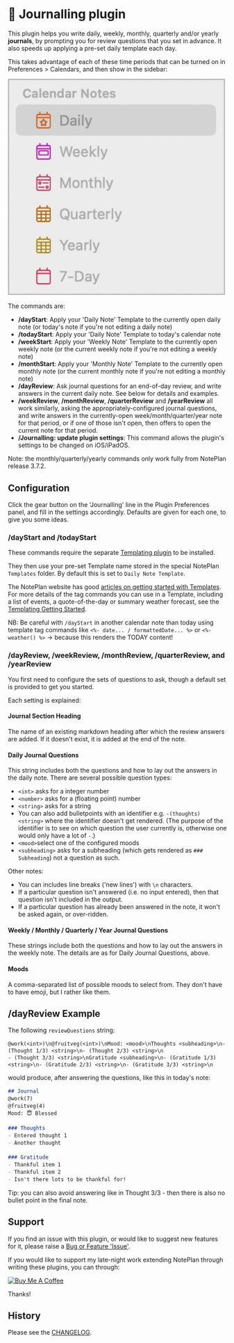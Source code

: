 # 💭 Journalling plugin
This plugin helps you write daily, weekly, monthly, quarterly and/or yearly **journals**, by prompting you for review questions that you set in advance. It also speeds up applying a pre-set daily template each day.

This takes advantage of each of these time periods that can be turned on in Preferences > Calendars, and then show in the sidebar:

<img width="500px" src="calendar-notes@2x.jpg" />

The commands are:
- **/dayStart**: Apply your 'Daily Note' Template to the currently open daily note (or today's note if you're not editing a daily note)
- **/todayStart**: Apply your 'Daily Note' Template to today's calendar note
- **/weekStart**: Apply your 'Weekly Note' Template to the currently open weekly note (or the current weekly note if you're not editing a weekly note)
- **/monthStart**: Apply your 'Monthly Note' Template to the currently open monthly note (or the current monthly note if you're not editing a monthly note)
- **/dayReview**: Ask journal questions for an end-of-day review, and write answers in the current daily note. See below for details and examples.
- **/weekReview**, **/monthReview**, **/quarterReview** and **/yearReview** all work similarly, asking the appropriately-configured journal questions, and write answers in the currently-open week/month/quarter/year note for that period, or if one of those isn't open, then offers to open the current note for that period.
- **/Journalling: update plugin settings**: This command allows the plugin's settings to be changed on iOS/iPadOS.

Note: the monthly/quarterly/yearly commands only work fully from NotePlan release 3.7.2.

## Configuration
Click the gear button on the 'Journalling' line in the Plugin Preferences panel, and fill in the settings accordingly. Defaults are given for each one, to give you some ideas.

### /dayStart and /todayStart
These commands require the separate [Templating plugin](https://github.com/NotePlan/plugins/tree/main/np.Templating/) to be installed.

They then use your pre-set Template name stored in the special NotePlan `Templates` folder. By default this is set to `Daily Note Template`.

The NotePlan website has good [articles on getting started with Templates](https://help.noteplan.co/article/136-templates). For more details of the tag commands you can use in a Template, including a list of events, a quote-of-the-day or summary weather forecast, see the [Templating Getting Started](https://noteplan.co/templates/docsdocs/templating-basics/getting-started).

NB: Be careful with `/dayStart` in another calendar note than today using template tag commands like `<%- date... / formattedDate... %>` or `<%- weather() %>` -> because this renders the TODAY content!

### /dayReview, /weekReview, /monthReview, /quarterReview, and /yearReview
You first need to configure the sets of questions to ask, though a default set is provided to get you started.

Each setting is explained:

#### Journal Section Heading
The name of an existing markdown heading after which the review answers are added. If it doesn't exist, it is added at the end of the note.

#### Daily Journal Questions
This string includes both the questions and how to lay out the answers in the daily note. There are several possible question types:
- `<int>` asks for a integer number
- `<number>` asks for a (floating point) number
- `<string>` asks for a string
- You can also add bulletpoints with an identifier e.g. `-(thoughts) <string>` where the identifier doesn't get rendered. (The purpose of the identifier is to see on which question the user currently is, otherwise one would only have a lot of `-`.)
- `<mood>`select one of the configured moods
- `<subheading>` asks for a subheading (which gets rendered as `### Subheading`) not a question as such.

Other notes:
- You can includes line breaks ('new lines') with `\n` characters.
- If a particular question isn't answered (i.e. no input entered), then that question isn't included in the output.
- If a particular question has already been answered in the note, it won't be asked again, or over-ridden.

#### Weekly / Monthly / Quarterly / Year Journal Questions
These strings include both the questions and how to lay out the answers in the weekly note.  The details are as for Daily Journal Questions, above.

#### Moods
A comma-separated list of possible moods to select from.  They don't have to have emoji, but I rather like them.

## /dayReview Example
The following `reviewQuestions` string:
```
@work(<int>)\n@fruitveg(<int>)\nMood: <mood>\nThoughts <subheading>\n- (Thought 1/3) <string>\n- (Thought 2/3) <string>\n
- (Thought 3/3) <string>\nGratitude <subheading>\n- (Gratitude 1/3) <string>\n- (Gratitude 2/3) <string>\n- (Gratitude 3/3) <string>\n
```
would produce, after answering the questions, like this in today's note:

```markdown
## Journal
@work(7)
@fruitveg(4)
Mood: 😇 Blessed

### Thoughts
- Entered thought 1
- Another thought

### Gratitude
- Thankful item 1
- Thankful item 2
- Isn't there lots to be thankful for!
```
Tip: you can also avoid answering like in Thought 3/3 - then there is also no bullet point in the final note.

## Support
If you find an issue with this plugin, or would like to suggest new features for it, please raise a [Bug or Feature 'Issue'](https://github.com/NotePlan/plugins/issues).

If you would like to support my late-night work extending NotePlan through writing these plugins, you can through:

[<img width="200px" alt="Buy Me A Coffee" src="https://www.buymeacoffee.com/assets/img/guidelines/download-assets-sm-2.svg" />](https://www.buymeacoffee.com/revjgc)

Thanks!

## History
Please see the [CHANGELOG](CHANGELOG.md).
